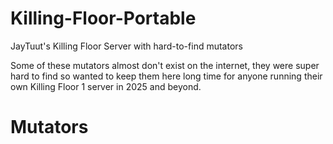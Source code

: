 # Killing-Floor-Portable
JayTuut's Killing Floor Server with hard-to-find mutators

Some of these mutators almost don't exist on the internet, they were super hard to find so wanted to keep them here long time for anyone running their own Killing Floor 1 server in 2025 and beyond.

# Mutators
